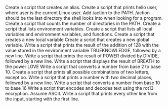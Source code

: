 Create a script that creates an alias.
Create a script that prints hello user, where user is the current Linux user.
Add /action to the PATH. /action should be the last directory the shell looks into when looking for a program.
Create a script that counts the number of directories in the PATH.
Create a script that lists environment variables.
Create a script that lists all local variables and environment variables, and functions.
Create a script that creates a new local variable
Create a script that creates a new global variable.
Write a script that prints the result of the addition of 128 with the value stored in the environment variable TRUEKNOWLEDGE, followed by a new line.
Write a script that prints the result of POWER divided by DIVIDE, followed by a new line.
Write a script that displays the result of BREATH to the power LOVE
Write a script that converts a number from base 2 to base 10.
Create a script that prints all possible combinations of two letters, except oo.
Write a script that prints a number with two decimal places, followed by a new line.
Write a script that converts a number from base 10 to base 16
Write a script that encodes and decodes text using the rot13 encryption. Assume ASCII.
Write a script that prints every other line from the input, starting with the first line.
